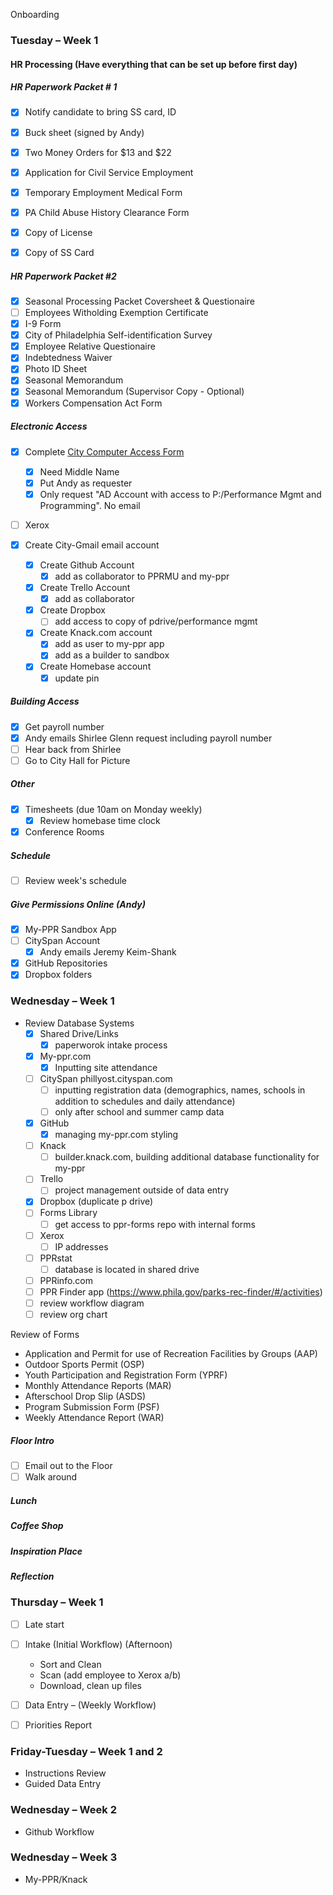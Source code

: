 Onboarding

### Tuesday – Week 1
#### HR Processing (Have everything that can be set up before first day)

##### HR Paperwork Packet # 1

- [x] Notify candidate to bring SS card, ID
- [x] Buck sheet (signed by Andy)
- [x] Two Money Orders for $13 and $22
- [x] Application for Civil Service Employment
- [x] Temporary Employment Medical Form
- [x] PA Child Abuse History Clearance Form
- [x] Copy of License
- [x] Copy of SS Card


##### HR Paperwork Packet #2

- [x] Seasonal Processing Packet Coversheet & Questionaire
- [ ] Employees Witholding Exemption Certificate
- [x] I-9 Form
- [x] City of Philadelphia Self-identification Survey
- [x] Employee Relative Questionaire
- [x] Indebtedness Waiver
- [x] Photo ID Sheet
- [x] Seasonal Memorandum
- [x] Seasonal Memorandum (Supervisor Copy - Optional)
- [x] Workers Compensation Act Form

##### Electronic Access

- [x] Complete [City Computer Access Form](https://events.membersolutions.com/event_register.asp?content_id=37735)

    - [x] Need Middle Name
    - [x] Put Andy as requester
    - [x] Only request "AD Account with access to P:/Performance Mgmt and Programming". No email

- [ ] Xerox

- [x] Create City-Gmail email account

    - [x] Create Github Account
		-[x] add as collaborator to PPRMU and my-ppr

    - [x] Create Trello Account
		-[x] add as collaborator

    - [x] Create Dropbox
		-[ ] add access to copy of pdrive/performance mgmt

    - [x] Create Knack.com account
		-[x] add as user to my-ppr app
		-[x] add as a builder to sandbox
	
	- [x] Create Homebase account
		- [x] update pin
        
##### Building Access

- [x] Get payroll number
- [x] Andy emails Shirlee Glenn request including payroll number
- [ ] Hear back from Shirlee
- [ ] Go to City Hall for Picture

##### Other 

- [x] Timesheets (due 10am on Monday weekly)
	- [x] Review homebase time clock
- [x] Conference Rooms

##### Schedule

- [ ] Review week's schedule

##### Give Permissions Online (Andy)

- [x] My-PPR Sandbox App
- [ ] CitySpan Account
	- [x] Andy emails Jeremy Keim-Shank
- [x] GitHub Repositories
- [x] Dropbox folders

### Wednesday – Week 1
- Review Database Systems
    - [x] Shared Drive/Links
		- [x] paperworok intake process
    - [x] My-ppr.com
		- [x] Inputting site attendance
    - [ ] CitySpan phillyost.cityspan.com
		- [ ] inputting registration data (demographics, names, schools in addition to schedules and daily attendance)
		- [ ] only after school and summer camp data
    - [x] GitHub
		- [x] managing my-ppr.com styling
	- [ ] Knack
		- [ ] builder.knack.com, building additional database functionality for my-ppr
    - [ ] Trello
		- [ ] project management outside of data entry
    - [x] Dropbox (duplicate p drive)
    - [ ] Forms Library
		- [ ] get access to ppr-forms repo with internal forms
    - [ ] Xerox
		- [ ] IP addresses
    - [ ] PPRstat
		- [ ] database is located in shared drive 
	- [ ] PPRinfo.com
	- [ ] PPR Finder app (https://www.phila.gov/parks-rec-finder/#/activities)
	- [ ] review workflow diagram
	- [ ] review org chart 

Review of Forms

- Application and Permit for use of Recreation Facilities by Groups (AAP)
- Outdoor Sports Permit (OSP)
- Youth Participation and Registration Form (YPRF)
- Monthly Attendance Reports (MAR)
- Afterschool Drop Slip (ASDS)
- Program Submission Form (PSF)
- Weekly Attendance Report (WAR)

##### Floor Intro

- [ ] Email out to the Floor
- [ ] Walk around

##### Lunch

##### Coffee Shop

##### Inspiration Place

##### Reflection

### Thursday – Week 1

- [ ] Late start

- [ ] Intake (Initial Workflow) (Afternoon)
    - Sort and Clean
    - Scan (add employee to Xerox a/b)
    - Download, clean up files
- [ ] Data Entry – (Weekly Workflow)
- [ ] Priorities Report
### Friday-Tuesday – Week 1 and 2
- Instructions Review
- Guided Data Entry
### Wednesday – Week 2
- Github Workflow
### Wednesday – Week 3
- My-PPR/Knack

